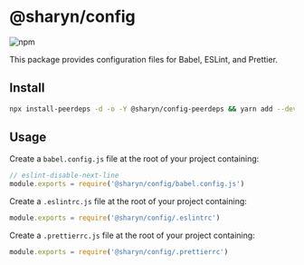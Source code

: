 # @sharyn/config

![npm](https://img.shields.io/npm/v/@sharyn/config.svg)

This package provides configuration files for Babel, ESLint, and Prettier.

## Install

```bash
npx install-peerdeps -d -o -Y @sharyn/config-peerdeps && yarn add --dev @sharyn/config
```

## Usage

Create a `babel.config.js` file at the root of your project containing:

```js
// eslint-disable-next-line
module.exports = require('@sharyn/config/babel.config.js')
```

Create a `.eslintrc.js` file at the root of your project containing:

```js
module.exports = require('@sharyn/config/.eslintrc')
```

Create a `.prettierrc.js` file at the root of your project containing:

```js
module.exports = require('@sharyn/config/.prettierrc')
```
